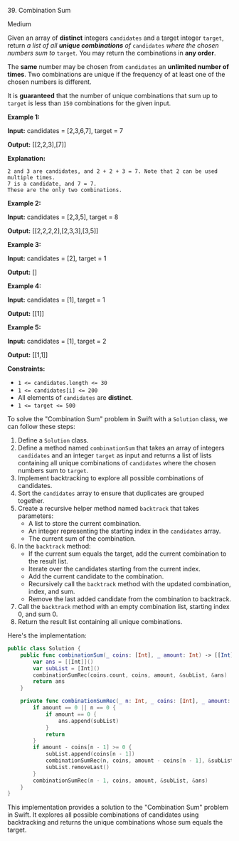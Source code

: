 39\. Combination Sum

Medium

Given an array of **distinct** integers `candidates` and a target integer `target`, return _a list of all **unique combinations** of_ `candidates` _where the chosen numbers sum to_ `target`_._ You may return the combinations in **any order**.

The **same** number may be chosen from `candidates` an **unlimited number of times**. Two combinations are unique if the frequency of at least one of the chosen numbers is different.

It is **guaranteed** that the number of unique combinations that sum up to `target` is less than `150` combinations for the given input.

**Example 1:**

**Input:** candidates = [2,3,6,7], target = 7

**Output:** [[2,2,3],[7]]

**Explanation:**

    2 and 3 are candidates, and 2 + 2 + 3 = 7. Note that 2 can be used multiple times.
    7 is a candidate, and 7 = 7.
    These are the only two combinations. 

**Example 2:**

**Input:** candidates = [2,3,5], target = 8

**Output:** [[2,2,2,2],[2,3,3],[3,5]] 

**Example 3:**

**Input:** candidates = [2], target = 1

**Output:** [] 

**Example 4:**

**Input:** candidates = [1], target = 1

**Output:** [[1]] 

**Example 5:**

**Input:** candidates = [1], target = 2

**Output:** [[1,1]] 

**Constraints:**

*   `1 <= candidates.length <= 30`
*   `1 <= candidates[i] <= 200`
*   All elements of `candidates` are **distinct**.
*   `1 <= target <= 500`

To solve the "Combination Sum" problem in Swift with a `Solution` class, we can follow these steps:

1. Define a `Solution` class.
2. Define a method named `combinationSum` that takes an array of integers `candidates` and an integer `target` as input and returns a list of lists containing all unique combinations of `candidates` where the chosen numbers sum to `target`.
3. Implement backtracking to explore all possible combinations of candidates.
4. Sort the `candidates` array to ensure that duplicates are grouped together.
5. Create a recursive helper method named `backtrack` that takes parameters:
   - A list to store the current combination.
   - An integer representing the starting index in the `candidates` array.
   - The current sum of the combination.
6. In the `backtrack` method:
   - If the current sum equals the target, add the current combination to the result list.
   - Iterate over the candidates starting from the current index.
   - Add the current candidate to the combination.
   - Recursively call the `backtrack` method with the updated combination, index, and sum.
   - Remove the last added candidate from the combination to backtrack.
7. Call the `backtrack` method with an empty combination list, starting index 0, and sum 0.
8. Return the result list containing all unique combinations.

Here's the implementation:

```swift
public class Solution {
    public func combinationSum(_ coins: [Int], _ amount: Int) -> [[Int]] {
        var ans = [[Int]]()
        var subList = [Int]()
        combinationSumRec(coins.count, coins, amount, &subList, &ans)
        return ans
    }

    private func combinationSumRec(_ n: Int, _ coins: [Int], _ amount: Int, _ subList: inout [Int], _ ans: inout [[Int]]) {
        if amount == 0 || n == 0 {
            if amount == 0 {
                ans.append(subList)
            }
            return
        }
        if amount - coins[n - 1] >= 0 {
            subList.append(coins[n - 1])
            combinationSumRec(n, coins, amount - coins[n - 1], &subList, &ans)
            subList.removeLast()
        }
        combinationSumRec(n - 1, coins, amount, &subList, &ans)
    }
}
```

This implementation provides a solution to the "Combination Sum" problem in Swift. It explores all possible combinations of candidates using backtracking and returns the unique combinations whose sum equals the target.